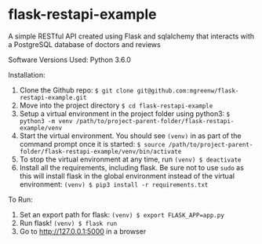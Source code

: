# flask-restapi-example
A simple RESTful API created using Flask and sqlalchemy that interacts with a PostgreSQL database of doctors and reviews

Software Versions Used:
Python 3.6.0

Installation:

1) Clone the Github repo: `$ git clone git@github.com:mgreenw/flask-restapi-example.git`
2) Move into the project directory `$ cd flask-restapi-example`
3) Setup a virtual environment in the project folder using python3: `$ python3 -m venv /path/to/project-parent-folder/flask-restapi-example/venv`
4) Start the virtual environment. You should see `(venv)` in as part of the command prompt once it is started: `$ source /path/to/project-parent-folder/flask-restapi-example/venv/bin/activate`
5) To stop the virtual environment at any time, run `(venv) $ deactivate`
6) Install all the requirements, including flask. Be sure not to use `sudo` as this will install flask in the global environment instead of the virtual environment: `(venv) $ pip3 install -r requirements.txt`

To Run:

1) Set an export path for flask: `(venv) $ export FLASK_APP=app.py`
2) Run flask! `(venv) $ flask run`
3) Go to http://127.0.0.1:5000 in a browser
